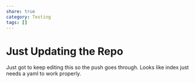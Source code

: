 ```yaml
---
share: true
category: Testing
tags: []
---
```



# Just Updating the Repo

Just got to keep editing this so the push goes through. Looks like index just needs a yaml to work properly.